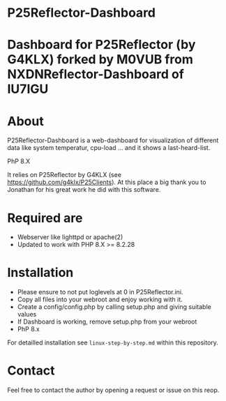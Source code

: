 # P25Reflector-Dashboard
Dashboard for P25Reflector (by G4KLX) forked by M0VUB from NXDNReflector-Dashboard of IU7IGU
=====================================

About
=====
P25Reflector-Dashboard is a web-dashboard for visualization of different data like
system temperatur, cpu-load ... and it shows a last-heard-list.

PhP 8.X 

It relies on P25Reflector by G4KLX (see https://github.com/g4klx/P25Clients). At 
this place a big thank you to Jonathan for his great work he did with this 
software.

Required are
============
* Webserver like lighttpd or apache(2)
* Updated to work with PHP 8.X >= 8.2.28

Installation
============
* Please ensure to not put loglevels at 0 in P25Reflector.ini.
* Copy all files into your webroot and enjoy working with it.
* Create a config/config.php by calling setup.php and giving suitable values
* If Dashboard is working, remove setup.php from your webroot
* PhP 8.x

For detailled installation see `linux-step-by-step.md` within this repository.

Contact
=======
Feel free to contact the author by opening a request or issue on this reop.
